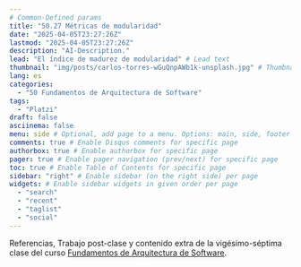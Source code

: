 ```yaml
---
# Common-Defined params
title: "50.27 Métricas de modularidad"
date: "2025-04-05T23:27:26Z"
lastmod: "2025-04-05T23:27:26Z"
description: "AI-Description."
lead: "El índice de madurez de modularidad" # Lead text
thumbnail: "img/posts/carlos-torres-wGuQnpAWb1k-unsplash.jpg" # Thumbnail image
lang: es
categories:
  - "50 Fundamentos de Arquitectura de Software"
tags:
  - "Platzi"
draft: false
asciinema: false
menu: side # Optional, add page to a menu. Options: main, side, footer
comments: true # Enable Disqus comments for specific page
authorbox: true # Enable authorbox for specific page
pager: true # Enable pager navigation (prev/next) for specific page
toc: true # Enable Table of Contents for specific page
sidebar: "right" # Enable sidebar (on the right side) per page
widgets: # Enable sidebar widgets in given order per page
  - "search"
  - "recent"
  - "taglist"
  - "social"
---
```


Referencias, Trabajo post-clase y contenido extra de la vigésimo-séptima clase del curso [Fundamentos de Arquitectura de Software](https://platzi.com/). 

<!--more-->

